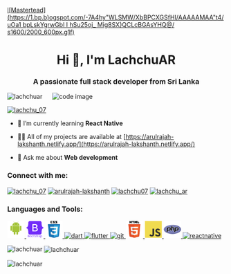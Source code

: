 [l[Mastertead] (https://1.bp.b)ogspot.com/-7A4hy"WLSMW/XbBPCXGSfHI/AAAAAMAA"t4/uOa1 bpLskYgrwGbl I hSu25oj_ Mig8SX)QCLcBGAsYHQ@/ s1600/2000_600px.g1f)](https://rishavchanda.lo)
<h1 align="center">Hi 👋, I'm LachchuAR</h1>
<h3 align="center">A passionate full stack developer from Sri Lanka</h3>
<img src="https://camo.githubusercontent.com/19db51af5f90f1b152bc0b9078f5fe97053955be5074f03f17019c70345bdcdb/68747470733a2f2f6d69726f2e6d656469756d2e636f6d2f6d61782f313336302f302a37513379765349765f7430696f4a2d5a2e676966" alt="code image" align="right" width="400">

<p align="left"> <img src="https://komarev.com/ghpvc/?username=lachchuar&label=Profile%20views&color=0e75b6&style=flat" alt="lachchuar" /> </p>

<p align="left"> <a href="https://twitter.com/lachchu_07" target="blank"><img src="https://img.shields.io/twitter/follow/lachchu_07?logo=twitter&style=for-the-badge" alt="lachchu_07" /></a> </p>

- 🌱 I’m currently learning **React Native**

- 👨‍💻 All of my projects are available at [https://arulrajah-lakshanth.netlify.app/](https://arulrajah-lakshanth.netlify.app/)

- 💬 Ask me about **Web development**

<h3 align="left">Connect with me:</h3>
<p align="left">
<a href="https://twitter.com/lachchu_07" target="blank"><img align="center" src="https://raw.githubusercontent.com/rahuldkjain/github-profile-readme-generator/master/src/images/icons/Social/twitter.svg" alt="lachchu_07" height="30" width="40" /></a>
<a href="https://linkedin.com/in/arulrajah-lakshanth" target="blank"><img align="center" src="https://raw.githubusercontent.com/rahuldkjain/github-profile-readme-generator/master/src/images/icons/Social/linked-in-alt.svg" alt="arulrajah-lakshanth" height="30" width="40" /></a>
<a href="https://fb.com/lachchu07" target="blank"><img align="center" src="https://raw.githubusercontent.com/rahuldkjain/github-profile-readme-generator/master/src/images/icons/Social/facebook.svg" alt="lachchu07" height="30" width="40" /></a>
<a href="https://instagram.com/lachchu_ar" target="blank"><img align="center" src="https://raw.githubusercontent.com/rahuldkjain/github-profile-readme-generator/master/src/images/icons/Social/instagram.svg" alt="lachchu_ar" height="30" width="40" /></a>
</p>

<h3 align="left">Languages and Tools:</h3>
<p align="left"> <a href="https://developer.android.com" target="_blank" rel="noreferrer"> <img src="https://raw.githubusercontent.com/devicons/devicon/master/icons/android/android-original-wordmark.svg" alt="android" width="40" height="40"/> </a> <a href="https://getbootstrap.com" target="_blank" rel="noreferrer"> <img src="https://raw.githubusercontent.com/devicons/devicon/master/icons/bootstrap/bootstrap-plain-wordmark.svg" alt="bootstrap" width="40" height="40"/> </a> <a href="https://www.w3schools.com/css/" target="_blank" rel="noreferrer"> <img src="https://raw.githubusercontent.com/devicons/devicon/master/icons/css3/css3-original-wordmark.svg" alt="css3" width="40" height="40"/> </a> <a href="https://dart.dev" target="_blank" rel="noreferrer"> <img src="https://www.vectorlogo.zone/logos/dartlang/dartlang-icon.svg" alt="dart" width="40" height="40"/> </a> <a href="https://flutter.dev" target="_blank" rel="noreferrer"> <img src="https://www.vectorlogo.zone/logos/flutterio/flutterio-icon.svg" alt="flutter" width="40" height="40"/> </a> <a href="https://git-scm.com/" target="_blank" rel="noreferrer"> <img src="https://www.vectorlogo.zone/logos/git-scm/git-scm-icon.svg" alt="git" width="40" height="40"/> </a> <a href="https://www.w3.org/html/" target="_blank" rel="noreferrer"> <img src="https://raw.githubusercontent.com/devicons/devicon/master/icons/html5/html5-original-wordmark.svg" alt="html5" width="40" height="40"/> </a> <a href="https://developer.mozilla.org/en-US/docs/Web/JavaScript" target="_blank" rel="noreferrer"> <img src="https://raw.githubusercontent.com/devicons/devicon/master/icons/javascript/javascript-original.svg" alt="javascript" width="40" height="40"/> </a> <a href="https://www.php.net" target="_blank" rel="noreferrer"> <img src="https://raw.githubusercontent.com/devicons/devicon/master/icons/php/php-original.svg" alt="php" width="40" height="40"/> </a> <a href="https://reactnative.dev/" target="_blank" rel="noreferrer"> <img src="https://reactnative.dev/img/header_logo.svg" alt="reactnative" width="40" height="40"/> </a> </p>

<p><img align="left" src="https://github-readme-stats.vercel.app/api/top-langs?username=lachchuar&show_icons=true&locale=en&layout=compact" alt="lachchuar" /></p>

<p>&nbsp;<img align="center" src="https://github-readme-stats.vercel.app/api?username=lachchuar&show_icons=true&locale=en" alt="lachchuar" /></p>

<p><img align="center" src="https://github-readme-streak-stats.herokuapp.com/?user=lachchuar&" alt="lachchuar" /></p>
